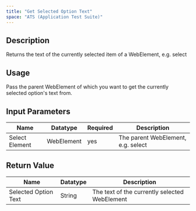 ```yaml
---
title: "Get Selected Option Text"
space: "ATS (Application Test Suite)"
---
```

## Description
Returns the text of the currently selected item of a WebElement, e.g. select


## Usage
Pass the parent WebElement of which you want to get the currently selected option's text from.

## Input Parameters


Name | Datatype | Required | Description
---- | -------- | ------- |---------------
Select Element | WebElement | yes | The parent WebElement, e.g. select

## Return Value

Name | Datatype | Description
---- | --------- | ---------------
Selected Option Text | String | The text of the currently selected WebElement
